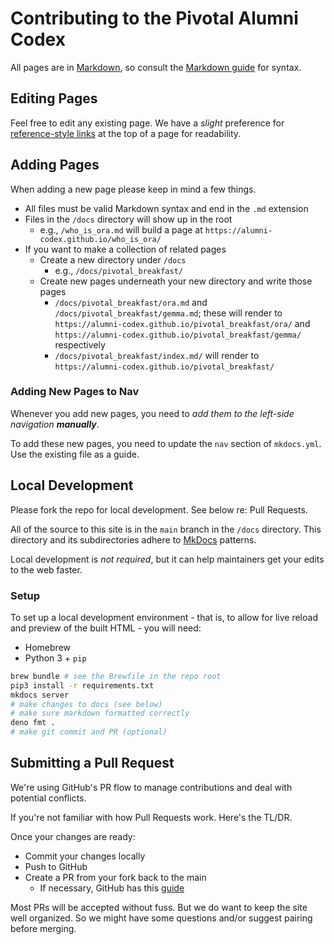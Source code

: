 [mkd]: https://www.mkdocs.org/
[slk]: https://pivotal.fun/
[md]: https://www.markdownguide.org/
[mdr]: https://www.markdownguide.org/basic-syntax/#reference-style-links
[prs]: https://docs.github.com/en/pull-requests/collaborating-with-pull-requests/proposing-changes-to-your-work-with-pull-requests/creating-a-pull-request-from-a-fork

# Contributing to the Pivotal Alumni Codex

All pages are in [Markdown][md], so consult the [Markdown guide][md] for syntax.

## Editing Pages

Feel free to edit any existing page. We have a _slight_ preference for [reference-style links][mdr] at the top of a page for readability.

## Adding Pages

When adding a new page please keep in mind a few things.

- All files must be valid Markdown syntax and end in the `.md` extension
- Files in the `/docs` directory will show up in the root
  - e.g., `/who_is_ora.md` will build a page at `https://alumni-codex.github.io/who_is_ora/`
- If you want to make a collection of related pages
  - Create a new directory under `/docs`
    - e.g., `/docs/pivotal_breakfast/`
  - Create new pages underneath your new directory and write those pages
    - `/docs/pivotal_breakfast/ora.md` and `/docs/pivotal_breakfast/gemma.md`; these will render to `https://alumni-codex.github.io/pivotal_breakfast/ora/` and `https://alumni-codex.github.io/pivotal_breakfast/gemma/` respectively
    - `/docs/pivotal_breakfast/index.md/` will render to `https://alumni-codex.github.io/pivotal_breakfast/`

### Adding New Pages to Nav

Whenever you add new pages, you need to _add them to the left-side navigation __manually___. 

To add these new pages, you need to update the `nav` section of `mkdocs.yml`. Use the existing file as a guide.

## Local Development

Please fork the repo for local development. See below re: Pull Requests.

All of the source to this site is in the `main` branch in the `/docs` directory. This directory and its subdirectories adhere to [MkDocs][mkd] patterns.

Local development is _not required_, but it can help maintainers get your edits to the web faster.

### Setup
To set up a local development environment - that is, to allow for live reload and preview of the built HTML - you will need:

- Homebrew
- Python 3 + `pip`

```bash
brew bundle # see the Brewfile in the repo root
pip3 install -r requirements.txt
mkdocs server
# make changes to docs (see below)
# make sure markdown formatted correctly
deno fmt .
# make git commit and PR (optional)
```
## Submitting a Pull Request

We're using GitHub's PR flow to manage contributions and deal with potential conflicts.

If you're not familiar with how Pull Requests work. Here's the TL/DR.

Once your changes are ready:

- Commit your changes locally
- Push to GitHub
- Create a PR from your fork back to the main
    - If necessary, GitHub has this [guide][prs]

Most PRs will be accepted without fuss. But we do want to keep the site well organized. So we might have some questions and/or suggest pairing before merging.
